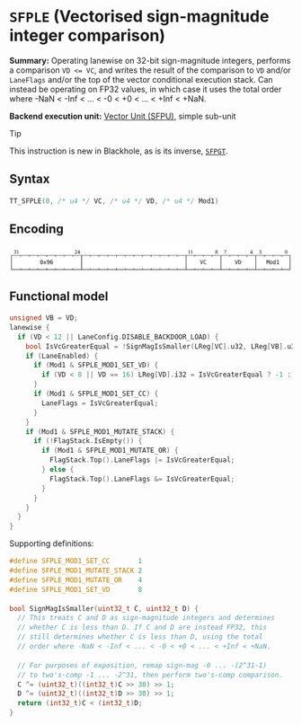 # `SFPLE` (Vectorised sign-magnitude integer comparison)

**Summary:** Operating lanewise on 32-bit sign-magnitude integers, performs a comparison `VD <= VC`, and writes the result of the comparison to `VD` and/or `LaneFlags` and/or the top of the vector conditional execution stack. Can instead be operating on FP32 values, in which case it uses the total order where -NaN < -Inf < ... < -0 < +0 < ... < +Inf < +NaN.

**Backend execution unit:** [Vector Unit (SFPU)](VectorUnit.md), simple sub-unit

> [!TIP]
> This instruction is new in Blackhole, as is its inverse, [`SFPGT`](SFPGT.md).

## Syntax

```c
TT_SFPLE(0, /* u4 */ VC, /* u4 */ VD, /* u4 */ Mod1)
```

## Encoding

![](../../../Diagrams/Out/Bits32_SFPLE.svg)

## Functional model

```c
unsigned VB = VD;
lanewise {
  if (VD < 12 || LaneConfig.DISABLE_BACKDOOR_LOAD) {
    bool IsVcGreaterEqual = !SignMagIsSmaller(LReg[VC].u32, LReg[VB].u32);
    if (LaneEnabled) {
      if (Mod1 & SFPLE_MOD1_SET_VD) {
        if (VD < 8 || VD == 16) LReg[VD].i32 = IsVcGreaterEqual ? -1 : 0;
      }
      if (Mod1 & SFPLE_MOD1_SET_CC) {
        LaneFlags = IsVcGreaterEqual;
      }
    }
    if (Mod1 & SFPLE_MOD1_MUTATE_STACK) {
      if (!FlagStack.IsEmpty()) {
        if (Mod1 & SFPLE_MOD1_MUTATE_OR) {
          FlagStack.Top().LaneFlags |= IsVcGreaterEqual;
        } else {
          FlagStack.Top().LaneFlags &= IsVcGreaterEqual;
        }
      }
    }
  }
}
```

Supporting definitions:
```c
#define SFPLE_MOD1_SET_CC       1
#define SFPLE_MOD1_MUTATE_STACK 2
#define SFPLE_MOD1_MUTATE_OR    4
#define SFPLE_MOD1_SET_VD       8

bool SignMagIsSmaller(uint32_t C, uint32_t D) {
  // This treats C and D as sign-magnitude integers and determines
  // whether C is less than D. If C and D are instead FP32, this
  // still determines whether C is less than D, using the total
  // order where -NaN < -Inf < ... < -0 < +0 < ... < +Inf < +NaN.

  // For purposes of exposition, remap sign-mag -0 ... -(2^31-1)
  // to two's-comp -1 ... -2^31, then perform two's-comp comparison.
  C ^= (uint32_t)((int32_t)C >> 30) >> 1;
  D ^= (uint32_t)((int32_t)D >> 30) >> 1;
  return (int32_t)C < (int32_t)D;
}
```
